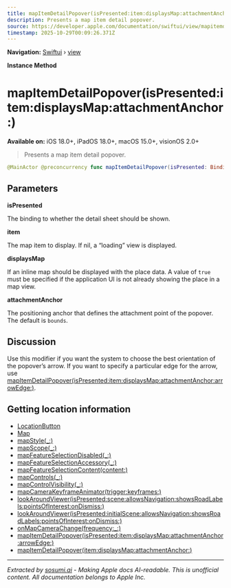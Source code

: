 ```yaml
---
title: mapItemDetailPopover(isPresented:item:displaysMap:attachmentAnchor:)
description: Presents a map item detail popover.
source: https://developer.apple.com/documentation/swiftui/view/mapitemdetailpopover(ispresented:item:displaysmap:attachmentanchor:)
timestamp: 2025-10-29T00:09:26.371Z
---
```


**Navigation:** [Swiftui](/documentation/swiftui) › [view](/documentation/swiftui/view)

**Instance Method**

# mapItemDetailPopover(isPresented:item:displaysMap:attachmentAnchor:)

**Available on:** iOS 18.0+, iPadOS 18.0+, macOS 15.0+, visionOS 2.0+

> Presents a map item detail popover.

```swift
@MainActor @preconcurrency func mapItemDetailPopover(isPresented: Binding<Bool>, item: MKMapItem?, displaysMap: Bool = true, attachmentAnchor: PopoverAttachmentAnchor = .rect(.bounds)) -> some View
```

## Parameters

**isPresented**

The binding to whether the detail sheet should be shown.



**item**

The map item to display. If nil, a “loading” view is displayed.



**displaysMap**

If an inline map should be displayed with the place data. A value of `true` must be specified if the application UI is not already showing the place in a map view.



**attachmentAnchor**

The positioning anchor that defines the attachment point of the popover. The default is `bounds`.



## Discussion

Use this modifier if you want the system to choose the best orientation of the popover’s arrow. If you want to specify a particular edge for the arrow, use [mapItemDetailPopover(isPresented:item:displaysMap:attachmentAnchor:arrowEdge:)](/documentation/swiftui/view/mapitemdetailpopover(ispresented:item:displaysmap:attachmentanchor:arrowedge:)).

## Getting location information

- [LocationButton](/documentation/CoreLocationUI/LocationButton)
- [Map](/documentation/MapKit/Map)
- [mapStyle(_:)](/documentation/swiftui/view/mapstyle(_:))
- [mapScope(_:)](/documentation/swiftui/view/mapscope(_:))
- [mapFeatureSelectionDisabled(_:)](/documentation/swiftui/view/mapfeatureselectiondisabled(_:))
- [mapFeatureSelectionAccessory(_:)](/documentation/swiftui/view/mapfeatureselectionaccessory(_:))
- [mapFeatureSelectionContent(content:)](/documentation/swiftui/view/mapfeatureselectioncontent(content:))
- [mapControls(_:)](/documentation/swiftui/view/mapcontrols(_:))
- [mapControlVisibility(_:)](/documentation/swiftui/view/mapcontrolvisibility(_:))
- [mapCameraKeyframeAnimator(trigger:keyframes:)](/documentation/swiftui/view/mapcamerakeyframeanimator(trigger:keyframes:))
- [lookAroundViewer(isPresented:scene:allowsNavigation:showsRoadLabels:pointsOfInterest:onDismiss:)](/documentation/swiftui/view/lookaroundviewer(ispresented:scene:allowsnavigation:showsroadlabels:pointsofinterest:ondismiss:))
- [lookAroundViewer(isPresented:initialScene:allowsNavigation:showsRoadLabels:pointsOfInterest:onDismiss:)](/documentation/swiftui/view/lookaroundviewer(ispresented:initialscene:allowsnavigation:showsroadlabels:pointsofinterest:ondismiss:))
- [onMapCameraChange(frequency:_:)](/documentation/swiftui/view/onmapcamerachange(frequency:_:))
- [mapItemDetailPopover(isPresented:item:displaysMap:attachmentAnchor:arrowEdge:)](/documentation/swiftui/view/mapitemdetailpopover(ispresented:item:displaysmap:attachmentanchor:arrowedge:))
- [mapItemDetailPopover(item:displaysMap:attachmentAnchor:)](/documentation/swiftui/view/mapitemdetailpopover(item:displaysmap:attachmentanchor:))

---

*Extracted by [sosumi.ai](https://sosumi.ai) - Making Apple docs AI-readable.*
*This is unofficial content. All documentation belongs to Apple Inc.*
